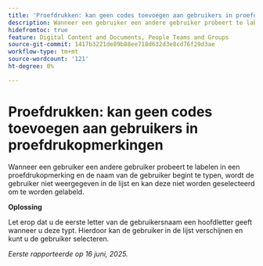 ```yaml
---
title: 'Proefdrukken: kan geen codes toevoegen aan gebruikers in proefdrukopmerkingen'
description: Wanneer een gebruiker een andere gebruiker probeert te labelen in een proefdrukopmerking en de naam van de gebruiker begint te typen, wordt de gebruiker niet weergegeven in de lijst en kan deze niet worden geselecteerd om te worden gelabeld. Er is een tijdelijke oplossing beschikbaar.
hidefromtoc: true
feature: Digital Content and Documents, People Teams and Groups
source-git-commit: 1417b3221de89b88ee718d632d3e8cd76f29d3ae
workflow-type: tm+mt
source-wordcount: '121'
ht-degree: 0%

---
```



# Proefdrukken: kan geen codes toevoegen aan gebruikers in proefdrukopmerkingen

Wanneer een gebruiker een andere gebruiker probeert te labelen in een proefdrukopmerking en de naam van de gebruiker begint te typen, wordt de gebruiker niet weergegeven in de lijst en kan deze niet worden geselecteerd om te worden gelabeld.

**Oplossing**

Let erop dat u de eerste letter van de gebruikersnaam een hoofdletter geeft wanneer u deze typt. Hierdoor kan de gebruiker in de lijst verschijnen en kunt u de gebruiker selecteren.

_Eerste rapporteerde op 16 juni, 2025._
